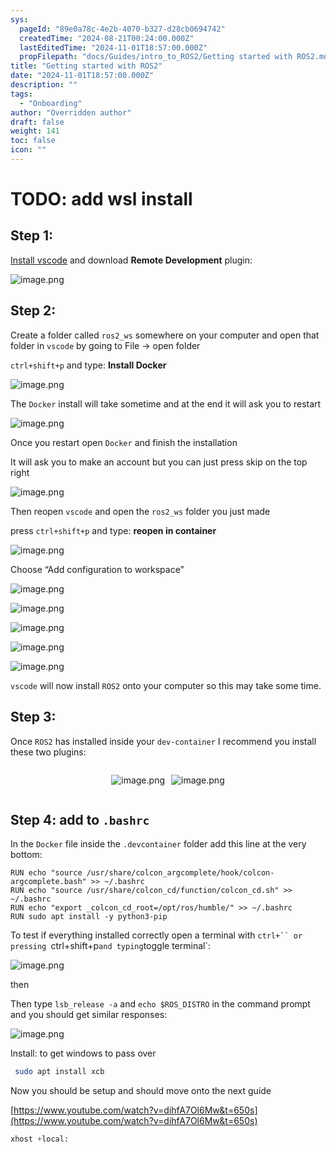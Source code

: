 ```yaml
---
sys:
  pageId: "89e0a78c-4e2b-4070-b327-d28cb0694742"
  createdTime: "2024-08-21T00:24:00.000Z"
  lastEditedTime: "2024-11-01T18:57:00.000Z"
  propFilepath: "docs/Guides/intro_to_ROS2/Getting started with ROS2.md"
title: "Getting started with ROS2"
date: "2024-11-01T18:57:00.000Z"
description: ""
tags:
  - "Onboarding"
author: "Overridden author"
draft: false
weight: 141
toc: false
icon: ""
---
```


# TODO: add wsl install

## Step 1:

[Install vscode](https://code.visualstudio.com/download) and download **Remote Development** plugin:

![image.png](https://prod-files-secure.s3.us-west-2.amazonaws.com/d518164a-d88e-44d1-a4ee-3adb3bd8bce0/efb52993-1881-4a40-b95e-6f020334f022/image.png?X-Amz-Algorithm=AWS4-HMAC-SHA256&X-Amz-Content-Sha256=UNSIGNED-PAYLOAD&X-Amz-Credential=ASIAZI2LB4667VX7FTMM%2F20250315%2Fus-west-2%2Fs3%2Faws4_request&X-Amz-Date=20250315T210142Z&X-Amz-Expires=3600&X-Amz-Security-Token=IQoJb3JpZ2luX2VjEMX%2F%2F%2F%2F%2F%2F%2F%2F%2F%2FwEaCXVzLXdlc3QtMiJIMEYCIQDDcbo3U5zegvUfIPdCmDGqsVFw0ygswQkdfS5%2BSra3KQIhAJVOMbcTh8eDOartjbRDS4XD42O30t9c%2FhOXfzD1TVXmKv8DCB4QABoMNjM3NDIzMTgzODA1IgzwYXG3Ni7yfqf54uIq3AMHLCT%2BWAHxQ1VSJP2unO2qL7l91Yh%2FoQe5pqmomDCC0c3JX9F1CYqXAPOg1MZs2UuceRmx93N%2BVqNrrm4i%2FS%2BMosX1ZowWkvZOb49iYJDTqI8ijoJw81YkQqa8CRo%2BmeX%2F6gK1%2FjnNq5xS%2Bf06zLwhLTT1IjMWWeafYOSxL9CQNgoF1psyFFhUjj0HwfjhK%2FIJdgw2YRwpk9BTGU2liPzqHXPK9Z8NkoPxLipn%2Fp%2FLO2vbRSwR5Sr3fcjmRBt03FVSnZ0Fl3VLYZT1ann0QoWHs2sYuRRh1h9j58ibdLF31tW0LNbWvXI7BpGNXcBAVgB8bG%2FfBUtWTyKHbmp%2B0PJOgP0Fn1roSaFLMDzN3PzRsuWj%2Fu3w%2B%2FAl7Q%2FrGcpPmVWR46LUHvTffdSW1vNwyJ8P%2BPlcmjNnkSStAN%2Bq32hCHAFeJeecf04%2FLajE0pqW%2BdDL%2BETkFAqwGAuZ3SvgBO0JKsvX%2BWbqTer%2FAYjSMjx4uocJ0pyed495fhTVUIRQ%2FUVrhP73Inl6s%2Fjmsc7BYD7zm5vVvoneD9wiHmFCsZfKgYhGZphvMDxS%2FL1FWLPQfXKtP8elTNiIgJZVnson9F6xQzLFtcKoXoa7d5mc4BhxllUqDM8WYl5aE6QCmjDZw9e%2BBjqkAXdsEBeWbN7mTEzQXhuvC7%2F1qtLTvF2wfEO3%2BlUC%2BihHhuT0yr8dI1%2Ff%2Fo8q0%2BrRgvZryhrqVtfWjP5feOKHQ%2Bd8Anebru8HLydl2FrRfZ02K6SuJMzu1RfRmLemgQsoH%2BNIpzaSGX8NxoJpDWDyMdDd0DR%2FR%2FK87qqVvGT5jZ8C8w0cFSAIZ9Zg17oN1mmNf%2B0HmclAKYA%2B4OJQovmw2nVm2GGm&X-Amz-Signature=aebbcb154558d1e5a482becf17ab97fbf3567c8884461a766fc4ce4190ab3ce6&X-Amz-SignedHeaders=host&x-id=GetObject)

## Step 2:

Create a folder called `ros2_ws` somewhere on your computer and open that folder in `vscode` by going to File → open folder 

`ctrl+shift+p` and type: **Install Docker**

![image.png](https://prod-files-secure.s3.us-west-2.amazonaws.com/d518164a-d88e-44d1-a4ee-3adb3bd8bce0/2269dc0e-1cd5-47ff-bceb-c04ad9b2eab0/image.png?X-Amz-Algorithm=AWS4-HMAC-SHA256&X-Amz-Content-Sha256=UNSIGNED-PAYLOAD&X-Amz-Credential=ASIAZI2LB4667VX7FTMM%2F20250315%2Fus-west-2%2Fs3%2Faws4_request&X-Amz-Date=20250315T210142Z&X-Amz-Expires=3600&X-Amz-Security-Token=IQoJb3JpZ2luX2VjEMX%2F%2F%2F%2F%2F%2F%2F%2F%2F%2FwEaCXVzLXdlc3QtMiJIMEYCIQDDcbo3U5zegvUfIPdCmDGqsVFw0ygswQkdfS5%2BSra3KQIhAJVOMbcTh8eDOartjbRDS4XD42O30t9c%2FhOXfzD1TVXmKv8DCB4QABoMNjM3NDIzMTgzODA1IgzwYXG3Ni7yfqf54uIq3AMHLCT%2BWAHxQ1VSJP2unO2qL7l91Yh%2FoQe5pqmomDCC0c3JX9F1CYqXAPOg1MZs2UuceRmx93N%2BVqNrrm4i%2FS%2BMosX1ZowWkvZOb49iYJDTqI8ijoJw81YkQqa8CRo%2BmeX%2F6gK1%2FjnNq5xS%2Bf06zLwhLTT1IjMWWeafYOSxL9CQNgoF1psyFFhUjj0HwfjhK%2FIJdgw2YRwpk9BTGU2liPzqHXPK9Z8NkoPxLipn%2Fp%2FLO2vbRSwR5Sr3fcjmRBt03FVSnZ0Fl3VLYZT1ann0QoWHs2sYuRRh1h9j58ibdLF31tW0LNbWvXI7BpGNXcBAVgB8bG%2FfBUtWTyKHbmp%2B0PJOgP0Fn1roSaFLMDzN3PzRsuWj%2Fu3w%2B%2FAl7Q%2FrGcpPmVWR46LUHvTffdSW1vNwyJ8P%2BPlcmjNnkSStAN%2Bq32hCHAFeJeecf04%2FLajE0pqW%2BdDL%2BETkFAqwGAuZ3SvgBO0JKsvX%2BWbqTer%2FAYjSMjx4uocJ0pyed495fhTVUIRQ%2FUVrhP73Inl6s%2Fjmsc7BYD7zm5vVvoneD9wiHmFCsZfKgYhGZphvMDxS%2FL1FWLPQfXKtP8elTNiIgJZVnson9F6xQzLFtcKoXoa7d5mc4BhxllUqDM8WYl5aE6QCmjDZw9e%2BBjqkAXdsEBeWbN7mTEzQXhuvC7%2F1qtLTvF2wfEO3%2BlUC%2BihHhuT0yr8dI1%2Ff%2Fo8q0%2BrRgvZryhrqVtfWjP5feOKHQ%2Bd8Anebru8HLydl2FrRfZ02K6SuJMzu1RfRmLemgQsoH%2BNIpzaSGX8NxoJpDWDyMdDd0DR%2FR%2FK87qqVvGT5jZ8C8w0cFSAIZ9Zg17oN1mmNf%2B0HmclAKYA%2B4OJQovmw2nVm2GGm&X-Amz-Signature=4c6e83d247e07d29167484f49e92cc886e1cd5c3ba665ac98ff7561499815466&X-Amz-SignedHeaders=host&x-id=GetObject)

The `Docker` install will take sometime and at the end it will ask you to restart

![image.png](https://prod-files-secure.s3.us-west-2.amazonaws.com/d518164a-d88e-44d1-a4ee-3adb3bd8bce0/ed233f78-be33-4b1f-b89c-9c346c0e961e/image.png?X-Amz-Algorithm=AWS4-HMAC-SHA256&X-Amz-Content-Sha256=UNSIGNED-PAYLOAD&X-Amz-Credential=ASIAZI2LB4667VX7FTMM%2F20250315%2Fus-west-2%2Fs3%2Faws4_request&X-Amz-Date=20250315T210142Z&X-Amz-Expires=3600&X-Amz-Security-Token=IQoJb3JpZ2luX2VjEMX%2F%2F%2F%2F%2F%2F%2F%2F%2F%2FwEaCXVzLXdlc3QtMiJIMEYCIQDDcbo3U5zegvUfIPdCmDGqsVFw0ygswQkdfS5%2BSra3KQIhAJVOMbcTh8eDOartjbRDS4XD42O30t9c%2FhOXfzD1TVXmKv8DCB4QABoMNjM3NDIzMTgzODA1IgzwYXG3Ni7yfqf54uIq3AMHLCT%2BWAHxQ1VSJP2unO2qL7l91Yh%2FoQe5pqmomDCC0c3JX9F1CYqXAPOg1MZs2UuceRmx93N%2BVqNrrm4i%2FS%2BMosX1ZowWkvZOb49iYJDTqI8ijoJw81YkQqa8CRo%2BmeX%2F6gK1%2FjnNq5xS%2Bf06zLwhLTT1IjMWWeafYOSxL9CQNgoF1psyFFhUjj0HwfjhK%2FIJdgw2YRwpk9BTGU2liPzqHXPK9Z8NkoPxLipn%2Fp%2FLO2vbRSwR5Sr3fcjmRBt03FVSnZ0Fl3VLYZT1ann0QoWHs2sYuRRh1h9j58ibdLF31tW0LNbWvXI7BpGNXcBAVgB8bG%2FfBUtWTyKHbmp%2B0PJOgP0Fn1roSaFLMDzN3PzRsuWj%2Fu3w%2B%2FAl7Q%2FrGcpPmVWR46LUHvTffdSW1vNwyJ8P%2BPlcmjNnkSStAN%2Bq32hCHAFeJeecf04%2FLajE0pqW%2BdDL%2BETkFAqwGAuZ3SvgBO0JKsvX%2BWbqTer%2FAYjSMjx4uocJ0pyed495fhTVUIRQ%2FUVrhP73Inl6s%2Fjmsc7BYD7zm5vVvoneD9wiHmFCsZfKgYhGZphvMDxS%2FL1FWLPQfXKtP8elTNiIgJZVnson9F6xQzLFtcKoXoa7d5mc4BhxllUqDM8WYl5aE6QCmjDZw9e%2BBjqkAXdsEBeWbN7mTEzQXhuvC7%2F1qtLTvF2wfEO3%2BlUC%2BihHhuT0yr8dI1%2Ff%2Fo8q0%2BrRgvZryhrqVtfWjP5feOKHQ%2Bd8Anebru8HLydl2FrRfZ02K6SuJMzu1RfRmLemgQsoH%2BNIpzaSGX8NxoJpDWDyMdDd0DR%2FR%2FK87qqVvGT5jZ8C8w0cFSAIZ9Zg17oN1mmNf%2B0HmclAKYA%2B4OJQovmw2nVm2GGm&X-Amz-Signature=e1d20a31ed411caaf6356cccc9870867f743b59dffdb77600ccb8ef808bea7c8&X-Amz-SignedHeaders=host&x-id=GetObject)

Once you restart open `Docker` and finish the installation

It will ask you to make an account but you can just press skip on the top right

![image.png](https://prod-files-secure.s3.us-west-2.amazonaws.com/d518164a-d88e-44d1-a4ee-3adb3bd8bce0/21010ad9-1659-4fd9-9f59-9932a09b2a3d/image.png?X-Amz-Algorithm=AWS4-HMAC-SHA256&X-Amz-Content-Sha256=UNSIGNED-PAYLOAD&X-Amz-Credential=ASIAZI2LB4667VX7FTMM%2F20250315%2Fus-west-2%2Fs3%2Faws4_request&X-Amz-Date=20250315T210142Z&X-Amz-Expires=3600&X-Amz-Security-Token=IQoJb3JpZ2luX2VjEMX%2F%2F%2F%2F%2F%2F%2F%2F%2F%2FwEaCXVzLXdlc3QtMiJIMEYCIQDDcbo3U5zegvUfIPdCmDGqsVFw0ygswQkdfS5%2BSra3KQIhAJVOMbcTh8eDOartjbRDS4XD42O30t9c%2FhOXfzD1TVXmKv8DCB4QABoMNjM3NDIzMTgzODA1IgzwYXG3Ni7yfqf54uIq3AMHLCT%2BWAHxQ1VSJP2unO2qL7l91Yh%2FoQe5pqmomDCC0c3JX9F1CYqXAPOg1MZs2UuceRmx93N%2BVqNrrm4i%2FS%2BMosX1ZowWkvZOb49iYJDTqI8ijoJw81YkQqa8CRo%2BmeX%2F6gK1%2FjnNq5xS%2Bf06zLwhLTT1IjMWWeafYOSxL9CQNgoF1psyFFhUjj0HwfjhK%2FIJdgw2YRwpk9BTGU2liPzqHXPK9Z8NkoPxLipn%2Fp%2FLO2vbRSwR5Sr3fcjmRBt03FVSnZ0Fl3VLYZT1ann0QoWHs2sYuRRh1h9j58ibdLF31tW0LNbWvXI7BpGNXcBAVgB8bG%2FfBUtWTyKHbmp%2B0PJOgP0Fn1roSaFLMDzN3PzRsuWj%2Fu3w%2B%2FAl7Q%2FrGcpPmVWR46LUHvTffdSW1vNwyJ8P%2BPlcmjNnkSStAN%2Bq32hCHAFeJeecf04%2FLajE0pqW%2BdDL%2BETkFAqwGAuZ3SvgBO0JKsvX%2BWbqTer%2FAYjSMjx4uocJ0pyed495fhTVUIRQ%2FUVrhP73Inl6s%2Fjmsc7BYD7zm5vVvoneD9wiHmFCsZfKgYhGZphvMDxS%2FL1FWLPQfXKtP8elTNiIgJZVnson9F6xQzLFtcKoXoa7d5mc4BhxllUqDM8WYl5aE6QCmjDZw9e%2BBjqkAXdsEBeWbN7mTEzQXhuvC7%2F1qtLTvF2wfEO3%2BlUC%2BihHhuT0yr8dI1%2Ff%2Fo8q0%2BrRgvZryhrqVtfWjP5feOKHQ%2Bd8Anebru8HLydl2FrRfZ02K6SuJMzu1RfRmLemgQsoH%2BNIpzaSGX8NxoJpDWDyMdDd0DR%2FR%2FK87qqVvGT5jZ8C8w0cFSAIZ9Zg17oN1mmNf%2B0HmclAKYA%2B4OJQovmw2nVm2GGm&X-Amz-Signature=3fd44098e38d1f1eed633f55d0f49e109d8c78028ddf8e4b00cc88403a3a093a&X-Amz-SignedHeaders=host&x-id=GetObject)

Then reopen `vscode` and open the `ros2_ws` folder you just made

press `ctrl+shift+p` and type: **reopen in container**

![image.png](https://prod-files-secure.s3.us-west-2.amazonaws.com/d518164a-d88e-44d1-a4ee-3adb3bd8bce0/4e93b8c2-41ad-488c-8095-c74205196118/image.png?X-Amz-Algorithm=AWS4-HMAC-SHA256&X-Amz-Content-Sha256=UNSIGNED-PAYLOAD&X-Amz-Credential=ASIAZI2LB4667VX7FTMM%2F20250315%2Fus-west-2%2Fs3%2Faws4_request&X-Amz-Date=20250315T210142Z&X-Amz-Expires=3600&X-Amz-Security-Token=IQoJb3JpZ2luX2VjEMX%2F%2F%2F%2F%2F%2F%2F%2F%2F%2FwEaCXVzLXdlc3QtMiJIMEYCIQDDcbo3U5zegvUfIPdCmDGqsVFw0ygswQkdfS5%2BSra3KQIhAJVOMbcTh8eDOartjbRDS4XD42O30t9c%2FhOXfzD1TVXmKv8DCB4QABoMNjM3NDIzMTgzODA1IgzwYXG3Ni7yfqf54uIq3AMHLCT%2BWAHxQ1VSJP2unO2qL7l91Yh%2FoQe5pqmomDCC0c3JX9F1CYqXAPOg1MZs2UuceRmx93N%2BVqNrrm4i%2FS%2BMosX1ZowWkvZOb49iYJDTqI8ijoJw81YkQqa8CRo%2BmeX%2F6gK1%2FjnNq5xS%2Bf06zLwhLTT1IjMWWeafYOSxL9CQNgoF1psyFFhUjj0HwfjhK%2FIJdgw2YRwpk9BTGU2liPzqHXPK9Z8NkoPxLipn%2Fp%2FLO2vbRSwR5Sr3fcjmRBt03FVSnZ0Fl3VLYZT1ann0QoWHs2sYuRRh1h9j58ibdLF31tW0LNbWvXI7BpGNXcBAVgB8bG%2FfBUtWTyKHbmp%2B0PJOgP0Fn1roSaFLMDzN3PzRsuWj%2Fu3w%2B%2FAl7Q%2FrGcpPmVWR46LUHvTffdSW1vNwyJ8P%2BPlcmjNnkSStAN%2Bq32hCHAFeJeecf04%2FLajE0pqW%2BdDL%2BETkFAqwGAuZ3SvgBO0JKsvX%2BWbqTer%2FAYjSMjx4uocJ0pyed495fhTVUIRQ%2FUVrhP73Inl6s%2Fjmsc7BYD7zm5vVvoneD9wiHmFCsZfKgYhGZphvMDxS%2FL1FWLPQfXKtP8elTNiIgJZVnson9F6xQzLFtcKoXoa7d5mc4BhxllUqDM8WYl5aE6QCmjDZw9e%2BBjqkAXdsEBeWbN7mTEzQXhuvC7%2F1qtLTvF2wfEO3%2BlUC%2BihHhuT0yr8dI1%2Ff%2Fo8q0%2BrRgvZryhrqVtfWjP5feOKHQ%2Bd8Anebru8HLydl2FrRfZ02K6SuJMzu1RfRmLemgQsoH%2BNIpzaSGX8NxoJpDWDyMdDd0DR%2FR%2FK87qqVvGT5jZ8C8w0cFSAIZ9Zg17oN1mmNf%2B0HmclAKYA%2B4OJQovmw2nVm2GGm&X-Amz-Signature=cb3d32da11ac8c719325b08ec8f2a9ba7b96f37da671aa60366447200229db09&X-Amz-SignedHeaders=host&x-id=GetObject)

Choose “Add configuration to workspace”

![image.png](https://prod-files-secure.s3.us-west-2.amazonaws.com/d518164a-d88e-44d1-a4ee-3adb3bd8bce0/9560b282-5060-4989-ba37-97e7b2c22476/image.png?X-Amz-Algorithm=AWS4-HMAC-SHA256&X-Amz-Content-Sha256=UNSIGNED-PAYLOAD&X-Amz-Credential=ASIAZI2LB4667VX7FTMM%2F20250315%2Fus-west-2%2Fs3%2Faws4_request&X-Amz-Date=20250315T210142Z&X-Amz-Expires=3600&X-Amz-Security-Token=IQoJb3JpZ2luX2VjEMX%2F%2F%2F%2F%2F%2F%2F%2F%2F%2FwEaCXVzLXdlc3QtMiJIMEYCIQDDcbo3U5zegvUfIPdCmDGqsVFw0ygswQkdfS5%2BSra3KQIhAJVOMbcTh8eDOartjbRDS4XD42O30t9c%2FhOXfzD1TVXmKv8DCB4QABoMNjM3NDIzMTgzODA1IgzwYXG3Ni7yfqf54uIq3AMHLCT%2BWAHxQ1VSJP2unO2qL7l91Yh%2FoQe5pqmomDCC0c3JX9F1CYqXAPOg1MZs2UuceRmx93N%2BVqNrrm4i%2FS%2BMosX1ZowWkvZOb49iYJDTqI8ijoJw81YkQqa8CRo%2BmeX%2F6gK1%2FjnNq5xS%2Bf06zLwhLTT1IjMWWeafYOSxL9CQNgoF1psyFFhUjj0HwfjhK%2FIJdgw2YRwpk9BTGU2liPzqHXPK9Z8NkoPxLipn%2Fp%2FLO2vbRSwR5Sr3fcjmRBt03FVSnZ0Fl3VLYZT1ann0QoWHs2sYuRRh1h9j58ibdLF31tW0LNbWvXI7BpGNXcBAVgB8bG%2FfBUtWTyKHbmp%2B0PJOgP0Fn1roSaFLMDzN3PzRsuWj%2Fu3w%2B%2FAl7Q%2FrGcpPmVWR46LUHvTffdSW1vNwyJ8P%2BPlcmjNnkSStAN%2Bq32hCHAFeJeecf04%2FLajE0pqW%2BdDL%2BETkFAqwGAuZ3SvgBO0JKsvX%2BWbqTer%2FAYjSMjx4uocJ0pyed495fhTVUIRQ%2FUVrhP73Inl6s%2Fjmsc7BYD7zm5vVvoneD9wiHmFCsZfKgYhGZphvMDxS%2FL1FWLPQfXKtP8elTNiIgJZVnson9F6xQzLFtcKoXoa7d5mc4BhxllUqDM8WYl5aE6QCmjDZw9e%2BBjqkAXdsEBeWbN7mTEzQXhuvC7%2F1qtLTvF2wfEO3%2BlUC%2BihHhuT0yr8dI1%2Ff%2Fo8q0%2BrRgvZryhrqVtfWjP5feOKHQ%2Bd8Anebru8HLydl2FrRfZ02K6SuJMzu1RfRmLemgQsoH%2BNIpzaSGX8NxoJpDWDyMdDd0DR%2FR%2FK87qqVvGT5jZ8C8w0cFSAIZ9Zg17oN1mmNf%2B0HmclAKYA%2B4OJQovmw2nVm2GGm&X-Amz-Signature=71e19733d3eaf92dd4cac8c100b588da47a92e47892bf98903e442c20ff79938&X-Amz-SignedHeaders=host&x-id=GetObject)

![image.png](https://prod-files-secure.s3.us-west-2.amazonaws.com/d518164a-d88e-44d1-a4ee-3adb3bd8bce0/2ee63f81-886b-48e8-a553-dc6e5eac99e4/image.png?X-Amz-Algorithm=AWS4-HMAC-SHA256&X-Amz-Content-Sha256=UNSIGNED-PAYLOAD&X-Amz-Credential=ASIAZI2LB4667VX7FTMM%2F20250315%2Fus-west-2%2Fs3%2Faws4_request&X-Amz-Date=20250315T210142Z&X-Amz-Expires=3600&X-Amz-Security-Token=IQoJb3JpZ2luX2VjEMX%2F%2F%2F%2F%2F%2F%2F%2F%2F%2FwEaCXVzLXdlc3QtMiJIMEYCIQDDcbo3U5zegvUfIPdCmDGqsVFw0ygswQkdfS5%2BSra3KQIhAJVOMbcTh8eDOartjbRDS4XD42O30t9c%2FhOXfzD1TVXmKv8DCB4QABoMNjM3NDIzMTgzODA1IgzwYXG3Ni7yfqf54uIq3AMHLCT%2BWAHxQ1VSJP2unO2qL7l91Yh%2FoQe5pqmomDCC0c3JX9F1CYqXAPOg1MZs2UuceRmx93N%2BVqNrrm4i%2FS%2BMosX1ZowWkvZOb49iYJDTqI8ijoJw81YkQqa8CRo%2BmeX%2F6gK1%2FjnNq5xS%2Bf06zLwhLTT1IjMWWeafYOSxL9CQNgoF1psyFFhUjj0HwfjhK%2FIJdgw2YRwpk9BTGU2liPzqHXPK9Z8NkoPxLipn%2Fp%2FLO2vbRSwR5Sr3fcjmRBt03FVSnZ0Fl3VLYZT1ann0QoWHs2sYuRRh1h9j58ibdLF31tW0LNbWvXI7BpGNXcBAVgB8bG%2FfBUtWTyKHbmp%2B0PJOgP0Fn1roSaFLMDzN3PzRsuWj%2Fu3w%2B%2FAl7Q%2FrGcpPmVWR46LUHvTffdSW1vNwyJ8P%2BPlcmjNnkSStAN%2Bq32hCHAFeJeecf04%2FLajE0pqW%2BdDL%2BETkFAqwGAuZ3SvgBO0JKsvX%2BWbqTer%2FAYjSMjx4uocJ0pyed495fhTVUIRQ%2FUVrhP73Inl6s%2Fjmsc7BYD7zm5vVvoneD9wiHmFCsZfKgYhGZphvMDxS%2FL1FWLPQfXKtP8elTNiIgJZVnson9F6xQzLFtcKoXoa7d5mc4BhxllUqDM8WYl5aE6QCmjDZw9e%2BBjqkAXdsEBeWbN7mTEzQXhuvC7%2F1qtLTvF2wfEO3%2BlUC%2BihHhuT0yr8dI1%2Ff%2Fo8q0%2BrRgvZryhrqVtfWjP5feOKHQ%2Bd8Anebru8HLydl2FrRfZ02K6SuJMzu1RfRmLemgQsoH%2BNIpzaSGX8NxoJpDWDyMdDd0DR%2FR%2FK87qqVvGT5jZ8C8w0cFSAIZ9Zg17oN1mmNf%2B0HmclAKYA%2B4OJQovmw2nVm2GGm&X-Amz-Signature=bfa5eac2a2bef2da123af4547e5cb4993fcb49c4fbcbd0f6b64088193e161ff5&X-Amz-SignedHeaders=host&x-id=GetObject)

![image.png](https://prod-files-secure.s3.us-west-2.amazonaws.com/d518164a-d88e-44d1-a4ee-3adb3bd8bce0/ae1580b2-b048-407e-aed9-b584224a7a04/image.png?X-Amz-Algorithm=AWS4-HMAC-SHA256&X-Amz-Content-Sha256=UNSIGNED-PAYLOAD&X-Amz-Credential=ASIAZI2LB4667VX7FTMM%2F20250315%2Fus-west-2%2Fs3%2Faws4_request&X-Amz-Date=20250315T210142Z&X-Amz-Expires=3600&X-Amz-Security-Token=IQoJb3JpZ2luX2VjEMX%2F%2F%2F%2F%2F%2F%2F%2F%2F%2FwEaCXVzLXdlc3QtMiJIMEYCIQDDcbo3U5zegvUfIPdCmDGqsVFw0ygswQkdfS5%2BSra3KQIhAJVOMbcTh8eDOartjbRDS4XD42O30t9c%2FhOXfzD1TVXmKv8DCB4QABoMNjM3NDIzMTgzODA1IgzwYXG3Ni7yfqf54uIq3AMHLCT%2BWAHxQ1VSJP2unO2qL7l91Yh%2FoQe5pqmomDCC0c3JX9F1CYqXAPOg1MZs2UuceRmx93N%2BVqNrrm4i%2FS%2BMosX1ZowWkvZOb49iYJDTqI8ijoJw81YkQqa8CRo%2BmeX%2F6gK1%2FjnNq5xS%2Bf06zLwhLTT1IjMWWeafYOSxL9CQNgoF1psyFFhUjj0HwfjhK%2FIJdgw2YRwpk9BTGU2liPzqHXPK9Z8NkoPxLipn%2Fp%2FLO2vbRSwR5Sr3fcjmRBt03FVSnZ0Fl3VLYZT1ann0QoWHs2sYuRRh1h9j58ibdLF31tW0LNbWvXI7BpGNXcBAVgB8bG%2FfBUtWTyKHbmp%2B0PJOgP0Fn1roSaFLMDzN3PzRsuWj%2Fu3w%2B%2FAl7Q%2FrGcpPmVWR46LUHvTffdSW1vNwyJ8P%2BPlcmjNnkSStAN%2Bq32hCHAFeJeecf04%2FLajE0pqW%2BdDL%2BETkFAqwGAuZ3SvgBO0JKsvX%2BWbqTer%2FAYjSMjx4uocJ0pyed495fhTVUIRQ%2FUVrhP73Inl6s%2Fjmsc7BYD7zm5vVvoneD9wiHmFCsZfKgYhGZphvMDxS%2FL1FWLPQfXKtP8elTNiIgJZVnson9F6xQzLFtcKoXoa7d5mc4BhxllUqDM8WYl5aE6QCmjDZw9e%2BBjqkAXdsEBeWbN7mTEzQXhuvC7%2F1qtLTvF2wfEO3%2BlUC%2BihHhuT0yr8dI1%2Ff%2Fo8q0%2BrRgvZryhrqVtfWjP5feOKHQ%2Bd8Anebru8HLydl2FrRfZ02K6SuJMzu1RfRmLemgQsoH%2BNIpzaSGX8NxoJpDWDyMdDd0DR%2FR%2FK87qqVvGT5jZ8C8w0cFSAIZ9Zg17oN1mmNf%2B0HmclAKYA%2B4OJQovmw2nVm2GGm&X-Amz-Signature=1677b772f5382176b135ce3eca9d9173e7d7883d6c1e006affb42b99056e6b19&X-Amz-SignedHeaders=host&x-id=GetObject)

![image.png](https://prod-files-secure.s3.us-west-2.amazonaws.com/d518164a-d88e-44d1-a4ee-3adb3bd8bce0/53255b28-f75e-430f-b9e3-c0ac8577e42b/image.png?X-Amz-Algorithm=AWS4-HMAC-SHA256&X-Amz-Content-Sha256=UNSIGNED-PAYLOAD&X-Amz-Credential=ASIAZI2LB4667VX7FTMM%2F20250315%2Fus-west-2%2Fs3%2Faws4_request&X-Amz-Date=20250315T210142Z&X-Amz-Expires=3600&X-Amz-Security-Token=IQoJb3JpZ2luX2VjEMX%2F%2F%2F%2F%2F%2F%2F%2F%2F%2FwEaCXVzLXdlc3QtMiJIMEYCIQDDcbo3U5zegvUfIPdCmDGqsVFw0ygswQkdfS5%2BSra3KQIhAJVOMbcTh8eDOartjbRDS4XD42O30t9c%2FhOXfzD1TVXmKv8DCB4QABoMNjM3NDIzMTgzODA1IgzwYXG3Ni7yfqf54uIq3AMHLCT%2BWAHxQ1VSJP2unO2qL7l91Yh%2FoQe5pqmomDCC0c3JX9F1CYqXAPOg1MZs2UuceRmx93N%2BVqNrrm4i%2FS%2BMosX1ZowWkvZOb49iYJDTqI8ijoJw81YkQqa8CRo%2BmeX%2F6gK1%2FjnNq5xS%2Bf06zLwhLTT1IjMWWeafYOSxL9CQNgoF1psyFFhUjj0HwfjhK%2FIJdgw2YRwpk9BTGU2liPzqHXPK9Z8NkoPxLipn%2Fp%2FLO2vbRSwR5Sr3fcjmRBt03FVSnZ0Fl3VLYZT1ann0QoWHs2sYuRRh1h9j58ibdLF31tW0LNbWvXI7BpGNXcBAVgB8bG%2FfBUtWTyKHbmp%2B0PJOgP0Fn1roSaFLMDzN3PzRsuWj%2Fu3w%2B%2FAl7Q%2FrGcpPmVWR46LUHvTffdSW1vNwyJ8P%2BPlcmjNnkSStAN%2Bq32hCHAFeJeecf04%2FLajE0pqW%2BdDL%2BETkFAqwGAuZ3SvgBO0JKsvX%2BWbqTer%2FAYjSMjx4uocJ0pyed495fhTVUIRQ%2FUVrhP73Inl6s%2Fjmsc7BYD7zm5vVvoneD9wiHmFCsZfKgYhGZphvMDxS%2FL1FWLPQfXKtP8elTNiIgJZVnson9F6xQzLFtcKoXoa7d5mc4BhxllUqDM8WYl5aE6QCmjDZw9e%2BBjqkAXdsEBeWbN7mTEzQXhuvC7%2F1qtLTvF2wfEO3%2BlUC%2BihHhuT0yr8dI1%2Ff%2Fo8q0%2BrRgvZryhrqVtfWjP5feOKHQ%2Bd8Anebru8HLydl2FrRfZ02K6SuJMzu1RfRmLemgQsoH%2BNIpzaSGX8NxoJpDWDyMdDd0DR%2FR%2FK87qqVvGT5jZ8C8w0cFSAIZ9Zg17oN1mmNf%2B0HmclAKYA%2B4OJQovmw2nVm2GGm&X-Amz-Signature=0fc60257118a82afbe2e7e006f47996e3ad7127808ac58a565c881e59c9543bd&X-Amz-SignedHeaders=host&x-id=GetObject)

![image.png](https://prod-files-secure.s3.us-west-2.amazonaws.com/d518164a-d88e-44d1-a4ee-3adb3bd8bce0/7c562767-5af9-4ffb-97d1-327bcdf4ee00/image.png?X-Amz-Algorithm=AWS4-HMAC-SHA256&X-Amz-Content-Sha256=UNSIGNED-PAYLOAD&X-Amz-Credential=ASIAZI2LB4667VX7FTMM%2F20250315%2Fus-west-2%2Fs3%2Faws4_request&X-Amz-Date=20250315T210142Z&X-Amz-Expires=3600&X-Amz-Security-Token=IQoJb3JpZ2luX2VjEMX%2F%2F%2F%2F%2F%2F%2F%2F%2F%2FwEaCXVzLXdlc3QtMiJIMEYCIQDDcbo3U5zegvUfIPdCmDGqsVFw0ygswQkdfS5%2BSra3KQIhAJVOMbcTh8eDOartjbRDS4XD42O30t9c%2FhOXfzD1TVXmKv8DCB4QABoMNjM3NDIzMTgzODA1IgzwYXG3Ni7yfqf54uIq3AMHLCT%2BWAHxQ1VSJP2unO2qL7l91Yh%2FoQe5pqmomDCC0c3JX9F1CYqXAPOg1MZs2UuceRmx93N%2BVqNrrm4i%2FS%2BMosX1ZowWkvZOb49iYJDTqI8ijoJw81YkQqa8CRo%2BmeX%2F6gK1%2FjnNq5xS%2Bf06zLwhLTT1IjMWWeafYOSxL9CQNgoF1psyFFhUjj0HwfjhK%2FIJdgw2YRwpk9BTGU2liPzqHXPK9Z8NkoPxLipn%2Fp%2FLO2vbRSwR5Sr3fcjmRBt03FVSnZ0Fl3VLYZT1ann0QoWHs2sYuRRh1h9j58ibdLF31tW0LNbWvXI7BpGNXcBAVgB8bG%2FfBUtWTyKHbmp%2B0PJOgP0Fn1roSaFLMDzN3PzRsuWj%2Fu3w%2B%2FAl7Q%2FrGcpPmVWR46LUHvTffdSW1vNwyJ8P%2BPlcmjNnkSStAN%2Bq32hCHAFeJeecf04%2FLajE0pqW%2BdDL%2BETkFAqwGAuZ3SvgBO0JKsvX%2BWbqTer%2FAYjSMjx4uocJ0pyed495fhTVUIRQ%2FUVrhP73Inl6s%2Fjmsc7BYD7zm5vVvoneD9wiHmFCsZfKgYhGZphvMDxS%2FL1FWLPQfXKtP8elTNiIgJZVnson9F6xQzLFtcKoXoa7d5mc4BhxllUqDM8WYl5aE6QCmjDZw9e%2BBjqkAXdsEBeWbN7mTEzQXhuvC7%2F1qtLTvF2wfEO3%2BlUC%2BihHhuT0yr8dI1%2Ff%2Fo8q0%2BrRgvZryhrqVtfWjP5feOKHQ%2Bd8Anebru8HLydl2FrRfZ02K6SuJMzu1RfRmLemgQsoH%2BNIpzaSGX8NxoJpDWDyMdDd0DR%2FR%2FK87qqVvGT5jZ8C8w0cFSAIZ9Zg17oN1mmNf%2B0HmclAKYA%2B4OJQovmw2nVm2GGm&X-Amz-Signature=d5d28ce59879648bbae3914916e8559fd286165ca586cb84338ff5cb1abff260&X-Amz-SignedHeaders=host&x-id=GetObject)

`vscode` will now install `ROS2` onto your computer so this may take some time.

## Step 3:

Once `ROS2` has installed inside your `dev-container` I recommend you install these two plugins:

<div style="display: flex;flex-direction: row; column-gap:10px; max-width: 630px;justify-content: center;">
<div>

![image.png](https://prod-files-secure.s3.us-west-2.amazonaws.com/d518164a-d88e-44d1-a4ee-3adb3bd8bce0/3fc3d550-5a54-4ba1-ba6b-faa01cdb7369/image.png?X-Amz-Algorithm=AWS4-HMAC-SHA256&X-Amz-Content-Sha256=UNSIGNED-PAYLOAD&X-Amz-Credential=ASIAZI2LB466VB3APYC6%2F20250315%2Fus-west-2%2Fs3%2Faws4_request&X-Amz-Date=20250315T210149Z&X-Amz-Expires=3600&X-Amz-Security-Token=IQoJb3JpZ2luX2VjEMX%2F%2F%2F%2F%2F%2F%2F%2F%2F%2FwEaCXVzLXdlc3QtMiJHMEUCIQCDR%2Bu96ojR%2B0pcBkLzSyqhcxeLcXH5tTY%2Feli7TJQJ7AIgVW5FQzOhnLKbJzvPMfbwZZNHJAFeLdkAlZpQIVI7uj4q%2FwMIHhAAGgw2Mzc0MjMxODM4MDUiDCPYnc3GjwBy5%2BAlSSrcAzop7Y6H5VXHq%2BTL%2Fnd%2B2SOy0jHupY95smVCy3WXuz%2FxEk%2BXF8lEEOoFrBmDWq25RzvGulWb7ftiEisWT7PWM47tNPrjL7kBkrsTRujN%2B204uMGzA3yhKLH2au8LvKHi3I%2F5%2BoxKW4HIpGnW4xuq5ZKM9Ff8qm768owFTXtOVJGJDvaS%2FJE8HWwXG7IeNns1QMHwxhbhqzR3%2BT4bTU8aIgYL4%2F7LJsgSgaf44MHuh9Wd9heT3rBzIzQej6A3eJVYTr7JATSQ6gryeceP3LjIXIShj%2FhJAWVXD5KFDpA%2BdBvB3HW1lBlEDn%2FkWND4Rf8e0LMOkmeuJ75VgonLmZ29wfZemZRpUXKoVMgOiJF7HiNZl85DsolbqoywbSJvm2OlUjr3fte%2BOlllZT9Eb7pK1zIe8zAs1iTsVOWV6O%2FP22E%2F4W4p9cWaFBrSg%2FVZFVZ%2FM8Xa4MOpaGHRt7Ly9PCSYrdNXzFe6v2%2FI5fT%2BO63ztj4BzzS4MC0SC3I7o8h3xAPx2yFzA0hsiWMGLXxFddDR%2BBfQKh3SD7rCqqdKj5WiefuEyLupB4PuN1rBScvazkHKQ4AdoeIfQLNrUxwWmPZKwUK0aTY9Jr8jF4pNzHNm7rfS9tAmAloegsOLD1vMK%2FD174GOqUBYV55LPECR2a2SWVIjp4OnGtxt2PgxhOBV%2BnikrzCqRR0m61Vb6RZ%2FMoNFitJdAzI4hJ3gJDI%2BKqGkxwCXuhw3JRkioCiJrJPYNgH9u1mpqtej9YtLKxtkhEE6ds5Q8ogUk9jK5RYakoWu7Nu5TNdRoxm5s%2BFEfYjUOgCvgaza420NuHaZLkchy0hWYGlbNvL9e38Ozn2L7Gb%2BeO15ytmTAJ5ctnL&X-Amz-Signature=c1106c272aca41ee59a3ba7069fbe38a80fbad0038e0e8c4fa5bb171e0f0fb18&X-Amz-SignedHeaders=host&x-id=GetObject)

</div>
<div>

![image.png](https://prod-files-secure.s3.us-west-2.amazonaws.com/d518164a-d88e-44d1-a4ee-3adb3bd8bce0/d994cc66-13c2-4093-a5a3-f84cf4601a82/image.png?X-Amz-Algorithm=AWS4-HMAC-SHA256&X-Amz-Content-Sha256=UNSIGNED-PAYLOAD&X-Amz-Credential=ASIAZI2LB466SW5UAIP5%2F20250315%2Fus-west-2%2Fs3%2Faws4_request&X-Amz-Date=20250315T210149Z&X-Amz-Expires=3600&X-Amz-Security-Token=IQoJb3JpZ2luX2VjEMX%2F%2F%2F%2F%2F%2F%2F%2F%2F%2FwEaCXVzLXdlc3QtMiJIMEYCIQC%2FgUFq2y3%2FDOiAVhEk34viXdZeSAGAiZPQOxAl7u8KRQIhAOL0vhf2NTDkDxtdOkdjDLljIYHU4jGvapN9e7Pv14mDKv8DCB4QABoMNjM3NDIzMTgzODA1Igz6dCvJgh5Lmj3q92Mq3ANLFf2ZRkBP0nveCRttfuSGWMrbEjoIGC9%2BlJBzLER15LhspPjK3ELNWZvSiJoDdHkiFEHVkP9LSFyj19Xe7O3wq8jdBKGti5Q20%2Fz4aA3Jf9AMDvqEHTvHpuRm%2FK7Bgdfid5yzFds9jOaRdQC3qQQesxa38JLMK491kNuPkt0hGqzZ2whAXQvI4u2I8dljILTKGm7BMEYYzPtWCdhiJF3tRdtaOHgzZWe85sPdyy%2FHlvfxvoHOkGitfqemAN%2BmsSObNb1H6Jf8BaLm%2BFEsRpSqTTCdhBSn3BwSoIdKLnPSOMCuIEETe55%2Fs9aFx2Y5pEhHz0%2BoqFg57VB%2BYef%2FbPRT%2BzX%2FYjFQobhZCR%2BSOwc9GwcYxWvUeo0HVQGXNHSaa6iCJfE4jwrDOiNv6OYuihv2GXA6V01yWU6%2F4eYjXBNTcrWqQ3d4ZerGahiJMrbAY7K%2FWdTpoXKsNdxHj9fhDM00mziQpw8lY21DpyqBZTSLtF5Ub2cAaA%2FO1ZkQ8iZic7eA%2F775qWGWT8V7usJEouWT9m8fI1LQsQujZQEIgEKvJQzdnn3FouobN7OwD1%2BMz9Ym67KThcHUZ3nBTU3hbWqxxWypeICzLz0gDicK4yJF5HmxdWlBkxh74XkJ4DDYw9e%2BBjqkAQEendW3bWohg%2FTlTd6M6lwzOV4rA%2F8JId1t%2FMJ4iYg4fOoGmFUgiVqVU3SOmxPDxxu0dhJ%2Fcui6cy%2FDKOEW3Phz2SNpPgVE8HGNROck%2FlbjCt8u%2BR27u6tFOU%2BTYv6BzgcvFjWtGeTAvQzO2GuZshcUGYlB4on9SlHN0dcPn6urh99tbDOQ4yqEXJ%2FH9h7prHCcGSTr%2FZNrFq0cI765Gmgqpw8W&X-Amz-Signature=dc3406d372499521227f3f1feec53cc3bb54527d8c6971eb8c40ff30d0c26447&X-Amz-SignedHeaders=host&x-id=GetObject)

</div>
</div>

## Step 4: add to `.bashrc`

In the `Docker` file inside the `.devcontainer` folder add this line at the very bottom: 

```docker
RUN echo "source /usr/share/colcon_argcomplete/hook/colcon-argcomplete.bash" >> ~/.bashrc
RUN echo "source /usr/share/colcon_cd/function/colcon_cd.sh" >> ~/.bashrc
RUN echo "export _colcon_cd_root=/opt/ros/humble/" >> ~/.bashrc
RUN sudo apt install -y python3-pip 
```

To test if everything installed correctly open a terminal with `ctrl+`` or pressing `ctrl+shift+p` and typing `toggle terminal`:

![image.png](https://prod-files-secure.s3.us-west-2.amazonaws.com/d518164a-d88e-44d1-a4ee-3adb3bd8bce0/6a4943d8-b04e-4c02-9a58-775f3384d1a5/image.png?X-Amz-Algorithm=AWS4-HMAC-SHA256&X-Amz-Content-Sha256=UNSIGNED-PAYLOAD&X-Amz-Credential=ASIAZI2LB4667VX7FTMM%2F20250315%2Fus-west-2%2Fs3%2Faws4_request&X-Amz-Date=20250315T210142Z&X-Amz-Expires=3600&X-Amz-Security-Token=IQoJb3JpZ2luX2VjEMX%2F%2F%2F%2F%2F%2F%2F%2F%2F%2FwEaCXVzLXdlc3QtMiJIMEYCIQDDcbo3U5zegvUfIPdCmDGqsVFw0ygswQkdfS5%2BSra3KQIhAJVOMbcTh8eDOartjbRDS4XD42O30t9c%2FhOXfzD1TVXmKv8DCB4QABoMNjM3NDIzMTgzODA1IgzwYXG3Ni7yfqf54uIq3AMHLCT%2BWAHxQ1VSJP2unO2qL7l91Yh%2FoQe5pqmomDCC0c3JX9F1CYqXAPOg1MZs2UuceRmx93N%2BVqNrrm4i%2FS%2BMosX1ZowWkvZOb49iYJDTqI8ijoJw81YkQqa8CRo%2BmeX%2F6gK1%2FjnNq5xS%2Bf06zLwhLTT1IjMWWeafYOSxL9CQNgoF1psyFFhUjj0HwfjhK%2FIJdgw2YRwpk9BTGU2liPzqHXPK9Z8NkoPxLipn%2Fp%2FLO2vbRSwR5Sr3fcjmRBt03FVSnZ0Fl3VLYZT1ann0QoWHs2sYuRRh1h9j58ibdLF31tW0LNbWvXI7BpGNXcBAVgB8bG%2FfBUtWTyKHbmp%2B0PJOgP0Fn1roSaFLMDzN3PzRsuWj%2Fu3w%2B%2FAl7Q%2FrGcpPmVWR46LUHvTffdSW1vNwyJ8P%2BPlcmjNnkSStAN%2Bq32hCHAFeJeecf04%2FLajE0pqW%2BdDL%2BETkFAqwGAuZ3SvgBO0JKsvX%2BWbqTer%2FAYjSMjx4uocJ0pyed495fhTVUIRQ%2FUVrhP73Inl6s%2Fjmsc7BYD7zm5vVvoneD9wiHmFCsZfKgYhGZphvMDxS%2FL1FWLPQfXKtP8elTNiIgJZVnson9F6xQzLFtcKoXoa7d5mc4BhxllUqDM8WYl5aE6QCmjDZw9e%2BBjqkAXdsEBeWbN7mTEzQXhuvC7%2F1qtLTvF2wfEO3%2BlUC%2BihHhuT0yr8dI1%2Ff%2Fo8q0%2BrRgvZryhrqVtfWjP5feOKHQ%2Bd8Anebru8HLydl2FrRfZ02K6SuJMzu1RfRmLemgQsoH%2BNIpzaSGX8NxoJpDWDyMdDd0DR%2FR%2FK87qqVvGT5jZ8C8w0cFSAIZ9Zg17oN1mmNf%2B0HmclAKYA%2B4OJQovmw2nVm2GGm&X-Amz-Signature=7f9ae1d105a7b1a58474d3d024ddd3fbb2ca511f2b7be9d9fbd6dc19dd6670f6&X-Amz-SignedHeaders=host&x-id=GetObject)

then 

Then type `lsb_release -a` and `echo $ROS_DISTRO` in the command prompt and you should get similar responses:

![image.png](https://prod-files-secure.s3.us-west-2.amazonaws.com/d518164a-d88e-44d1-a4ee-3adb3bd8bce0/3e635dec-a805-4e85-8b9e-d000e5b71a4e/image.png?X-Amz-Algorithm=AWS4-HMAC-SHA256&X-Amz-Content-Sha256=UNSIGNED-PAYLOAD&X-Amz-Credential=ASIAZI2LB4667VX7FTMM%2F20250315%2Fus-west-2%2Fs3%2Faws4_request&X-Amz-Date=20250315T210142Z&X-Amz-Expires=3600&X-Amz-Security-Token=IQoJb3JpZ2luX2VjEMX%2F%2F%2F%2F%2F%2F%2F%2F%2F%2FwEaCXVzLXdlc3QtMiJIMEYCIQDDcbo3U5zegvUfIPdCmDGqsVFw0ygswQkdfS5%2BSra3KQIhAJVOMbcTh8eDOartjbRDS4XD42O30t9c%2FhOXfzD1TVXmKv8DCB4QABoMNjM3NDIzMTgzODA1IgzwYXG3Ni7yfqf54uIq3AMHLCT%2BWAHxQ1VSJP2unO2qL7l91Yh%2FoQe5pqmomDCC0c3JX9F1CYqXAPOg1MZs2UuceRmx93N%2BVqNrrm4i%2FS%2BMosX1ZowWkvZOb49iYJDTqI8ijoJw81YkQqa8CRo%2BmeX%2F6gK1%2FjnNq5xS%2Bf06zLwhLTT1IjMWWeafYOSxL9CQNgoF1psyFFhUjj0HwfjhK%2FIJdgw2YRwpk9BTGU2liPzqHXPK9Z8NkoPxLipn%2Fp%2FLO2vbRSwR5Sr3fcjmRBt03FVSnZ0Fl3VLYZT1ann0QoWHs2sYuRRh1h9j58ibdLF31tW0LNbWvXI7BpGNXcBAVgB8bG%2FfBUtWTyKHbmp%2B0PJOgP0Fn1roSaFLMDzN3PzRsuWj%2Fu3w%2B%2FAl7Q%2FrGcpPmVWR46LUHvTffdSW1vNwyJ8P%2BPlcmjNnkSStAN%2Bq32hCHAFeJeecf04%2FLajE0pqW%2BdDL%2BETkFAqwGAuZ3SvgBO0JKsvX%2BWbqTer%2FAYjSMjx4uocJ0pyed495fhTVUIRQ%2FUVrhP73Inl6s%2Fjmsc7BYD7zm5vVvoneD9wiHmFCsZfKgYhGZphvMDxS%2FL1FWLPQfXKtP8elTNiIgJZVnson9F6xQzLFtcKoXoa7d5mc4BhxllUqDM8WYl5aE6QCmjDZw9e%2BBjqkAXdsEBeWbN7mTEzQXhuvC7%2F1qtLTvF2wfEO3%2BlUC%2BihHhuT0yr8dI1%2Ff%2Fo8q0%2BrRgvZryhrqVtfWjP5feOKHQ%2Bd8Anebru8HLydl2FrRfZ02K6SuJMzu1RfRmLemgQsoH%2BNIpzaSGX8NxoJpDWDyMdDd0DR%2FR%2FK87qqVvGT5jZ8C8w0cFSAIZ9Zg17oN1mmNf%2B0HmclAKYA%2B4OJQovmw2nVm2GGm&X-Amz-Signature=42ff0ea902fd89732540276614be9605bb1fc54b1159d188c48fb7c488640fe9&X-Amz-SignedHeaders=host&x-id=GetObject)

Install:  to get windows to pass over

```bash
 sudo apt install xcb
```

Now you should be setup and should move onto the next guide 

[https://www.youtube.com/watch?v=dihfA7Ol6Mw&t=650s](https://www.youtube.com/watch?v=dihfA7Ol6Mw&t=650s)

```python
xhost +local:
```
